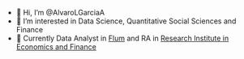 - 👋 Hi, I’m @AlvaroLGarciaA
- 👀 I’m interested in Data Science, Quantitative Social Sciences and Finance
- 🌱 Currently Data Analyst in [Flum](https://agenciaflum.com/) and RA in [Research Institute in Economics and Finance](https://ri-ef.com/research-assistant/)


<!---
AlvaroLGarciaA/AlvaroLGarciaA is a ✨ special ✨ repository because its `README.md` (this file) appears on your GitHub profile.
You can click the Preview link to take a look at your changes.
--->
